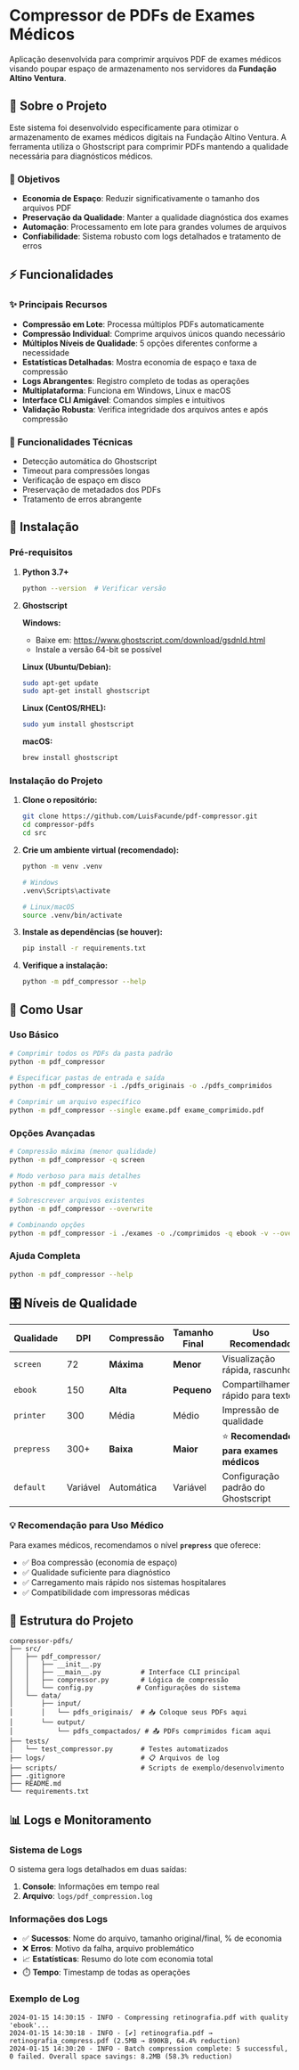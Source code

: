 # Compressor de PDFs de Exames Médicos

Aplicação desenvolvida para comprimir arquivos PDF de exames médicos visando poupar espaço de armazenamento nos servidores da **Fundação Altino Ventura**.

## 🏥 Sobre o Projeto

Este sistema foi desenvolvido especificamente para otimizar o armazenamento de exames médicos digitais na Fundação Altino Ventura. A ferramenta utiliza o Ghostscript para comprimir PDFs mantendo a qualidade necessária para diagnósticos médicos.

### 🎯 Objetivos

- **Economia de Espaço**: Reduzir significativamente o tamanho dos arquivos PDF
- **Preservação da Qualidade**: Manter a qualidade diagnóstica dos exames
- **Automação**: Processamento em lote para grandes volumes de arquivos
- **Confiabilidade**: Sistema robusto com logs detalhados e tratamento de erros

## ⚡ Funcionalidades

### ✨ Principais Recursos

- **Compressão em Lote**: Processa múltiplos PDFs automaticamente
- **Compressão Individual**: Comprime arquivos únicos quando necessário
- **Múltiplos Níveis de Qualidade**: 5 opções diferentes conforme a necessidade
- **Estatísticas Detalhadas**: Mostra economia de espaço e taxa de compressão
- **Logs Abrangentes**: Registro completo de todas as operações
- **Multiplataforma**: Funciona em Windows, Linux e macOS
- **Interface CLI Amigável**: Comandos simples e intuitivos
- **Validação Robusta**: Verifica integridade dos arquivos antes e após compressão

### 🔧 Funcionalidades Técnicas

- Detecção automática do Ghostscript
- Timeout para compressões longas
- Verificação de espaço em disco
- Preservação de metadados dos PDFs
- Tratamento de erros abrangente

## 🚀 Instalação

### Pré-requisitos

1. **Python 3.7+**
   ```bash
   python --version  # Verificar versão
   ```

2. **Ghostscript**
   
   **Windows:**
   - Baixe em: https://www.ghostscript.com/download/gsdnld.html
   - Instale a versão 64-bit se possível
   
   **Linux (Ubuntu/Debian):**
   ```bash
   sudo apt-get update
   sudo apt-get install ghostscript
   ```
   
   **Linux (CentOS/RHEL):**
   ```bash
   sudo yum install ghostscript
   ```
   
   **macOS:**
   ```bash
   brew install ghostscript
   ```

### Instalação do Projeto

1. **Clone o repositório:**
   ```bash
   git clone https://github.com/LuisFacunde/pdf-compressor.git
   cd compressor-pdfs
   cd src
   ```

2. **Crie um ambiente virtual (recomendado):**
   ```bash
   python -m venv .venv
   
   # Windows
   .venv\Scripts\activate
   
   # Linux/macOS
   source .venv/bin/activate
   ```

3. **Instale as dependências (se houver):**
   ```bash
   pip install -r requirements.txt
   ```

4. **Verifique a instalação:**
   ```bash
   python -m pdf_compressor --help
   ```

## 📖 Como Usar

### Uso Básico

```bash
# Comprimir todos os PDFs da pasta padrão
python -m pdf_compressor

# Especificar pastas de entrada e saída
python -m pdf_compressor -i ./pdfs_originais -o ./pdfs_comprimidos

# Comprimir um arquivo específico
python -m pdf_compressor --single exame.pdf exame_comprimido.pdf
```

### Opções Avançadas

```bash
# Compressão máxima (menor qualidade)
python -m pdf_compressor -q screen

# Modo verboso para mais detalhes
python -m pdf_compressor -v

# Sobrescrever arquivos existentes
python -m pdf_compressor --overwrite

# Combinando opções
python -m pdf_compressor -i ./exames -o ./comprimidos -q ebook -v --overwrite
```

### Ajuda Completa

```bash
python -m pdf_compressor --help
```

## 🎛️ Níveis de Qualidade

| Qualidade | DPI | Compressão | Tamanho Final | Uso Recomendado |
|-----------|-----|------------|---------------|-----------------|
| `screen` | 72 | **Máxima** | **Menor** | Visualização rápida, rascunhos |
| `ebook` | 150 | **Alta** | **Pequeno** | Compartilhamento rápido para texto |
| `printer` | 300 | Média | Médio | Impressão de qualidade |
| `prepress` | 300+ | **Baixa** | **Maior** | ⭐ **Recomendado para exames médicos** |
| `default` | Variável | Automática | Variável | Configuração padrão do Ghostscript |

### 💡 Recomendação para Uso Médico

Para exames médicos, recomendamos o nível **`prepress`** que oferece:
- ✅ Boa compressão (economia de espaço)
- ✅ Qualidade suficiente para diagnóstico
- ✅ Carregamento mais rápido nos sistemas hospitalares
- ✅ Compatibilidade com impressoras médicas

## 📁 Estrutura do Projeto

```
compressor-pdfs/
├── src/
│   ├── pdf_compressor/
│   │   ├── __init__.py
│   │   ├── __main__.py          # Interface CLI principal
│   │   ├── compressor.py        # Lógica de compressão
│   │   └── config.py           # Configurações do sistema
│   └── data/
│       ├── input/
│       │   └── pdfs_originais/  # 📥 Coloque seus PDFs aqui
│       └── output/
│           └── pdfs_compactados/ # 📤 PDFs comprimidos ficam aqui
├── tests/
│   └── test_compressor.py       # Testes automatizados
├── logs/                        # 📋 Arquivos de log
├── scripts/                     # Scripts de exemplo/desenvolvimento
├── .gitignore
├── README.md
└── requirements.txt
```

## 📊 Logs e Monitoramento

### Sistema de Logs

O sistema gera logs detalhados em duas saídas:

1. **Console**: Informações em tempo real
2. **Arquivo**: `logs/pdf_compression.log`

### Informações dos Logs

- ✅ **Sucessos**: Nome do arquivo, tamanho original/final, % de economia
- ❌ **Erros**: Motivo da falha, arquivo problemático
- 📈 **Estatísticas**: Resumo do lote com economia total
- ⏱️ **Tempo**: Timestamp de todas as operações

### Exemplo de Log

```
2024-01-15 14:30:15 - INFO - Compressing retinografia.pdf with quality 'ebook'...
2024-01-15 14:30:18 - INFO - [✔] retinografia.pdf → retinografia_compress.pdf (2.5MB → 890KB, 64.4% reduction)
2024-01-15 14:30:20 - INFO - Batch compression complete: 5 successful, 0 failed. Overall space savings: 8.2MB (58.3% reduction)
```
